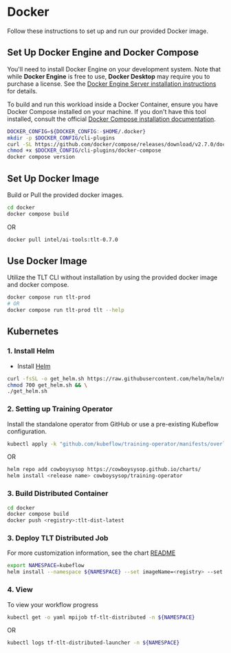 # Docker
Follow these instructions to set up and run our provided Docker image.

## Set Up Docker Engine and Docker Compose
You'll need to install Docker Engine on your development system. Note that while **Docker Engine** is free to use, **Docker Desktop** may require you to purchase a license. See the [Docker Engine Server installation instructions](https://docs.docker.com/engine/install/#server) for details.

To build and run this workload inside a Docker Container, ensure you have Docker Compose installed on your machine. If you don't have this tool installed, consult the official [Docker Compose installation documentation](https://docs.docker.com/compose/install/linux/#install-the-plugin-manually).

```bash
DOCKER_CONFIG=${DOCKER_CONFIG:-$HOME/.docker}
mkdir -p $DOCKER_CONFIG/cli-plugins
curl -SL https://github.com/docker/compose/releases/download/v2.7.0/docker-compose-linux-x86_64 -o $DOCKER_CONFIG/cli-plugins/docker-compose
chmod +x $DOCKER_CONFIG/cli-plugins/docker-compose
docker compose version
```

## Set Up Docker Image
Build or Pull the provided docker images.

```bash
cd docker
docker compose build
```
OR
```bash
docker pull intel/ai-tools:tlt-0.7.0
```

## Use Docker Image
Utilize the TLT CLI without installation by using the provided docker image and docker compose.

```bash
docker compose run tlt-prod
# OR
docker compose run tlt-prod tlt --help
```

## Kubernetes
### 1. Install Helm
- Install [Helm](https://helm.sh/docs/intro/install/)
```bash
curl -fsSL -o get_helm.sh https://raw.githubusercontent.com/helm/helm/main/scripts/get-helm-3 && \
chmod 700 get_helm.sh && \
./get_helm.sh
```
### 2. Setting up Training Operator
Install the standalone operator from GitHub or use a pre-existing Kubeflow configuration.
```bash
kubectl apply -k "github.com/kubeflow/training-operator/manifests/overlays/standalone"
```
OR
```bash
helm repo add cowboysysop https://cowboysysop.github.io/charts/
helm install <release name> cowboysysop/training-operator
```

### 3. Build Distributed Container
```bash
cd docker
docker compose build
docker push <registry>:tlt-dist-latest
```

### 3. Deploy TLT Distributed Job
For more customization information, see the chart [README](/docker/tlt_tf_k8s/chart/README.md)
```bash
export NAMESPACE=kubeflow
helm install --namespace ${NAMESPACE} --set imageName=<registry> --set imageTag=tlt-dist-latest --set ... tlt-distributed ./tlt_tf_k8s/chart
```
### 4. View 
To view your workflow progress
```bash
kubectl get -o yaml mpijob tf-tlt-distributed -n ${NAMESPACE}
```
OR
```bash
kubectl logs tf-tlt-distributed-launcher -n ${NAMESPACE}
```
